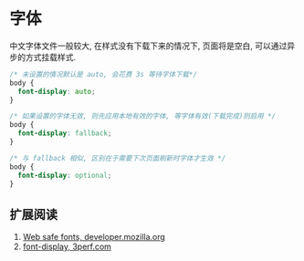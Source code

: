 # 字体

中文字体文件一般较大, 在样式没有下载下来的情况下, 页面将是空白, 可以通过异步的方式挂载样式.

```css
/* 未设置的情况默认是 auto, 会花费 3s 等待字体下载*/
body {
  font-display: auto;
}

/* 如果设置的字体无效, 则先应用本地有效的字体, 等字体有效(下载完成)则启用 */
body {
  font-display: fallback;
}

/* 与 fallback 相似, 区别在于需要下次页面刷新时字体才生效 */
body {
  font-display: optional;
}
```

## 扩展阅读

1. [Web safe fonts, developer.mozilla.org](https://developer.mozilla.org/en-US/docs/Learn/CSS/Styling_text/Fundamentals#Web_safe_fonts)
2. [font-display, 3perf.com](https://3perf.com/talks/web-perf-101/#fonts-fallback-1)
